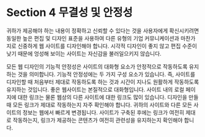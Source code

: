 # Section 4 무결성 및 안정성

귀하가 제공해야 하는 내용이 정확하고 신뢰할 수 있다는 것을 사용자에게 확신시키려면 동일한 높은 편집 및 디자인 표준을 사용하여 다른 유형의 기업 커뮤니케이션과 마찬가지로 신중하게 웹 사이트를 디자인해야 합니다. 시각적 디자인이 좋지 않고 편집 수준이 낮기 때문에 엉성해 보이는 사이트는 자신감을 불러일으키지 않습니다.

모든 웹 디자인의 기능적 안정성은 사이트의 대화형 요소가 안정적으로 작동하도록 유지하는 것을 의미합니다. 기능적 안정성에는 두 가지 구성 요소가 있습니다. 즉, 사이트를 디자인할 때 처음부터 제대로 작동하도록 하는 것과 시간이 지나도 원활하게 작동하도록 유지하는 것입니다. 좋은 웹사이트는 본질적으로 대화형입니다. 사이트 내의 로컬 페이지에 대한 링크는 물론 웹상의 다른 사이트에 대한 링크도 많이 있습니다. 디자인을 만들 때 모든 링크가 제대로 작동하는지 자주 확인해야 합니다. 귀하의 사이트와 다른 모든 사이트의 정보는 웹에서 빠르게 변경됩니다. 사이트가 구축된 후에는 링크가 여전히 제대로 작동하는지, 링크가 제공하는 콘텐츠가 여전히 관련성을 유지하는지 확인해야 합니다.
